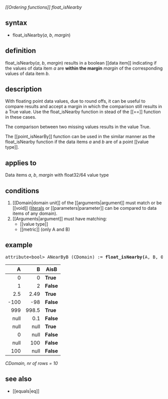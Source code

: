 *[[Ordering functions]] float_isNearby*

## syntax

- float_isNearby(*a*, *b*, *margin*)

## definition

float_isNearby(*a*, *b*, *margin*) results in a boolean [[data item]] indicating if the values of data item *a* are **within the margin** *margin* of the corresponding values of data item *b*.

## description

With floating point data values, due to round offs, it can be useful to compare results and accept a margin in which the comparison still results in a True value. Use the float_isNearby function in stead of the [[==]] function in these cases.

The comparison between two missing values results in the value True.

The [[point_isNearBy]] function can be used in the similar manner as the float_isNearby function if the data items *a* and *b* are of a point [[value type]].

## applies to

Data items *a*, *b*, *margin* with float32/64 value type

## conditions

1. [[Domain|domain unit]] of the [[arguments|argument]] must match or be [[void]] ([literals](https://en.wikipedia.org/wiki/Literal_(computer_programming)%7Cliterals) or [[parameters|parameter]] can be compared to data items of any domain).
2. [[Arguments|argument]] must have matching:
   - [[value type]]
   - [[metric]] (only A and B)

## example

<pre>
attribute&lt;bool&gt; ANearByB (CDomain) := <B>float_isNearby(</B>A, B, 0.99f<B>)</B>;
</pre>

| A    | B     | **AisB**  |
|-----:|------:|-----------|
| 0    | 0     | **True**  |
| 1    | 2     | **False** |
| 2.5  | 2.49  | **True**  |
| -100 | -98   | **False** |
| 999  | 998.5 | **True**  |
| null | 0.1   | **False** |
| null | null  | **True**  |
| 0    | null  | **False** |
| null | 100   | **False** |
| 100  | null  | **False** |

*CDomain, nr of rows = 10*

## see also

- [[equals|eq]]